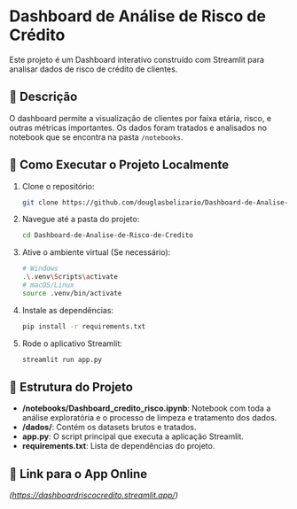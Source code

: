# Dashboard de Análise de Risco de Crédito

Este projeto é um Dashboard interativo construído com Streamlit para analisar dados de risco de crédito de clientes.

## 📜 Descrição

O dashboard permite a visualização de clientes por faixa etária, risco, e outras métricas importantes. Os dados foram tratados e analisados no notebook que se encontra na pasta `/notebooks`.

## 🚀 Como Executar o Projeto Localmente

1. Clone o repositório:
   ```bash
   git clone https://github.com/douglasbelizario/Dashboard-de-Analise-de-Risco-de-Credito.git
   ```
2. Navegue até a pasta do projeto:
   ```bash
   cd Dashboard-de-Analise-de-Risco-de-Credito
   ```
3. Ative o ambiente virtual (Se necessário):
   ```bash
   # Windows
   .\.venv\Scripts\activate
   # macOS/Linux
   source .venv/bin/activate
   ```
4. Instale as dependências:
   ```bash
   pip install -r requirements.txt
   ```
5. Rode o aplicativo Streamlit:
   ```bash
   streamlit run app.py
   ```

## 📂 Estrutura do Projeto
- **/notebooks/Dashboard_credito_risco.ipynb**: Notebook com toda a análise exploratória e o processo de limpeza e tratamento dos dados.
- **/dados/**: Contém os datasets brutos e tratados.
- **app.py**: O script principal que executa a aplicação Streamlit.
- **requirements.txt**: Lista de dependências do projeto.

## 🔗 Link para o App Online
*(https://dashboardriscocredito.streamlit.app/)*
